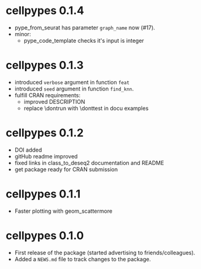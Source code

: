 # cellpypes 0.1.4

* pype_from_seurat has parameter `graph_name` now (#17). 
* minor:
  - pype_code_template checks it's input is integer


# cellpypes 0.1.3

* introduced `verbose` argument in function `feat`
* introduced `seed` argument in function `find_knn`. 
* fulfill CRAN requirements:
  - improved DESCRIPTION
  - replace \dontrun with \donttest in docu examples

# cellpypes 0.1.2

* DOI added
* gitHub readme improved
* fixed links in class_to_deseq2 documentation and README
* get package ready for CRAN submission

# cellpypes 0.1.1

* Faster plotting with geom_scattermore


# cellpypes 0.1.0

* First release of the package (started advertising to friends/colleagues).
* Added a `NEWS.md` file to track changes to the package.



